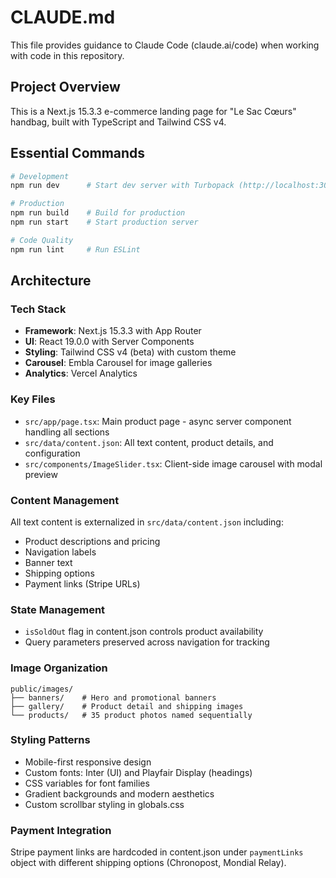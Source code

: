 # CLAUDE.md

This file provides guidance to Claude Code (claude.ai/code) when working with code in this repository.

## Project Overview

This is a Next.js 15.3.3 e-commerce landing page for "Le Sac Cœurs" handbag, built with TypeScript and Tailwind CSS v4.

## Essential Commands

```bash
# Development
npm run dev      # Start dev server with Turbopack (http://localhost:3000)

# Production
npm run build    # Build for production
npm run start    # Start production server

# Code Quality
npm run lint     # Run ESLint
```

## Architecture

### Tech Stack
- **Framework**: Next.js 15.3.3 with App Router
- **UI**: React 19.0.0 with Server Components
- **Styling**: Tailwind CSS v4 (beta) with custom theme
- **Carousel**: Embla Carousel for image galleries
- **Analytics**: Vercel Analytics

### Key Files
- `src/app/page.tsx`: Main product page - async server component handling all sections
- `src/data/content.json`: All text content, product details, and configuration
- `src/components/ImageSlider.tsx`: Client-side image carousel with modal preview

### Content Management
All text content is externalized in `src/data/content.json` including:
- Product descriptions and pricing
- Navigation labels
- Banner text
- Shipping options
- Payment links (Stripe URLs)

### State Management
- `isSoldOut` flag in content.json controls product availability
- Query parameters preserved across navigation for tracking

### Image Organization
```
public/images/
├── banners/    # Hero and promotional banners
├── gallery/    # Product detail and shipping images
└── products/   # 35 product photos named sequentially
```

### Styling Patterns
- Mobile-first responsive design
- Custom fonts: Inter (UI) and Playfair Display (headings)
- CSS variables for font families
- Gradient backgrounds and modern aesthetics
- Custom scrollbar styling in globals.css

### Payment Integration
Stripe payment links are hardcoded in content.json under `paymentLinks` object with different shipping options (Chronopost, Mondial Relay).